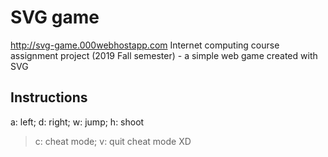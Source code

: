 # SVG game
http://svg-game.000webhostapp.com
Internet computing course assignment project (2019 Fall semester) - a simple web game created with SVG 

## Instructions
a: left; d: right; w: jump; h: shoot
> c: cheat mode; v: quit cheat mode XD
